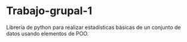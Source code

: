 # Trabajo-grupal-1
Libreria de python para realizar estadísticas básicas de un conjunto de datos usando elementos de POO.
